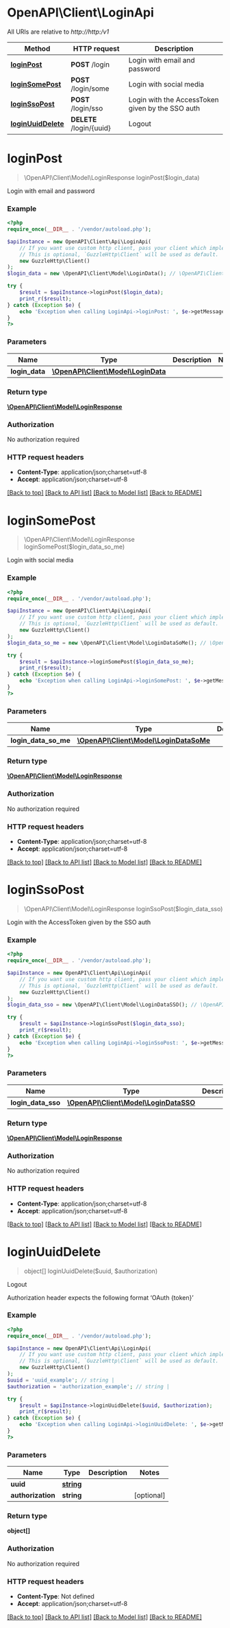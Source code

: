 # OpenAPI\Client\LoginApi

All URIs are relative to *http://http:/v1*

Method | HTTP request | Description
------------- | ------------- | -------------
[**loginPost**](LoginApi.md#loginPost) | **POST** /login | Login with email and password
[**loginSomePost**](LoginApi.md#loginSomePost) | **POST** /login/some | Login with social media
[**loginSsoPost**](LoginApi.md#loginSsoPost) | **POST** /login/sso | Login with the AccessToken given by the SSO auth
[**loginUuidDelete**](LoginApi.md#loginUuidDelete) | **DELETE** /login/{uuid} | Logout


# **loginPost**
> \OpenAPI\Client\Model\LoginResponse loginPost($login_data)

Login with email and password

### Example
```php
<?php
require_once(__DIR__ . '/vendor/autoload.php');

$apiInstance = new OpenAPI\Client\Api\LoginApi(
    // If you want use custom http client, pass your client which implements `GuzzleHttp\ClientInterface`.
    // This is optional, `GuzzleHttp\Client` will be used as default.
    new GuzzleHttp\Client()
);
$login_data = new \OpenAPI\Client\Model\LoginData(); // \OpenAPI\Client\Model\LoginData | 

try {
    $result = $apiInstance->loginPost($login_data);
    print_r($result);
} catch (Exception $e) {
    echo 'Exception when calling LoginApi->loginPost: ', $e->getMessage(), PHP_EOL;
}
?>
```

### Parameters

Name | Type | Description  | Notes
------------- | ------------- | ------------- | -------------
 **login_data** | [**\OpenAPI\Client\Model\LoginData**](../Model/LoginData.md)|  |

### Return type

[**\OpenAPI\Client\Model\LoginResponse**](../Model/LoginResponse.md)

### Authorization

No authorization required

### HTTP request headers

 - **Content-Type**: application/json;charset=utf-8
 - **Accept**: application/json;charset=utf-8

[[Back to top]](#) [[Back to API list]](../../README.md#documentation-for-api-endpoints) [[Back to Model list]](../../README.md#documentation-for-models) [[Back to README]](../../README.md)

# **loginSomePost**
> \OpenAPI\Client\Model\LoginResponse loginSomePost($login_data_so_me)

Login with social media

### Example
```php
<?php
require_once(__DIR__ . '/vendor/autoload.php');

$apiInstance = new OpenAPI\Client\Api\LoginApi(
    // If you want use custom http client, pass your client which implements `GuzzleHttp\ClientInterface`.
    // This is optional, `GuzzleHttp\Client` will be used as default.
    new GuzzleHttp\Client()
);
$login_data_so_me = new \OpenAPI\Client\Model\LoginDataSoMe(); // \OpenAPI\Client\Model\LoginDataSoMe | 

try {
    $result = $apiInstance->loginSomePost($login_data_so_me);
    print_r($result);
} catch (Exception $e) {
    echo 'Exception when calling LoginApi->loginSomePost: ', $e->getMessage(), PHP_EOL;
}
?>
```

### Parameters

Name | Type | Description  | Notes
------------- | ------------- | ------------- | -------------
 **login_data_so_me** | [**\OpenAPI\Client\Model\LoginDataSoMe**](../Model/LoginDataSoMe.md)|  |

### Return type

[**\OpenAPI\Client\Model\LoginResponse**](../Model/LoginResponse.md)

### Authorization

No authorization required

### HTTP request headers

 - **Content-Type**: application/json;charset=utf-8
 - **Accept**: application/json;charset=utf-8

[[Back to top]](#) [[Back to API list]](../../README.md#documentation-for-api-endpoints) [[Back to Model list]](../../README.md#documentation-for-models) [[Back to README]](../../README.md)

# **loginSsoPost**
> \OpenAPI\Client\Model\LoginResponse loginSsoPost($login_data_sso)

Login with the AccessToken given by the SSO auth

### Example
```php
<?php
require_once(__DIR__ . '/vendor/autoload.php');

$apiInstance = new OpenAPI\Client\Api\LoginApi(
    // If you want use custom http client, pass your client which implements `GuzzleHttp\ClientInterface`.
    // This is optional, `GuzzleHttp\Client` will be used as default.
    new GuzzleHttp\Client()
);
$login_data_sso = new \OpenAPI\Client\Model\LoginDataSSO(); // \OpenAPI\Client\Model\LoginDataSSO | 

try {
    $result = $apiInstance->loginSsoPost($login_data_sso);
    print_r($result);
} catch (Exception $e) {
    echo 'Exception when calling LoginApi->loginSsoPost: ', $e->getMessage(), PHP_EOL;
}
?>
```

### Parameters

Name | Type | Description  | Notes
------------- | ------------- | ------------- | -------------
 **login_data_sso** | [**\OpenAPI\Client\Model\LoginDataSSO**](../Model/LoginDataSSO.md)|  |

### Return type

[**\OpenAPI\Client\Model\LoginResponse**](../Model/LoginResponse.md)

### Authorization

No authorization required

### HTTP request headers

 - **Content-Type**: application/json;charset=utf-8
 - **Accept**: application/json;charset=utf-8

[[Back to top]](#) [[Back to API list]](../../README.md#documentation-for-api-endpoints) [[Back to Model list]](../../README.md#documentation-for-models) [[Back to README]](../../README.md)

# **loginUuidDelete**
> object[] loginUuidDelete($uuid, $authorization)

Logout

Authorization header expects the following format ‘OAuth {token}’

### Example
```php
<?php
require_once(__DIR__ . '/vendor/autoload.php');

$apiInstance = new OpenAPI\Client\Api\LoginApi(
    // If you want use custom http client, pass your client which implements `GuzzleHttp\ClientInterface`.
    // This is optional, `GuzzleHttp\Client` will be used as default.
    new GuzzleHttp\Client()
);
$uuid = 'uuid_example'; // string | 
$authorization = 'authorization_example'; // string | 

try {
    $result = $apiInstance->loginUuidDelete($uuid, $authorization);
    print_r($result);
} catch (Exception $e) {
    echo 'Exception when calling LoginApi->loginUuidDelete: ', $e->getMessage(), PHP_EOL;
}
?>
```

### Parameters

Name | Type | Description  | Notes
------------- | ------------- | ------------- | -------------
 **uuid** | [**string**](../Model/.md)|  |
 **authorization** | **string**|  | [optional]

### Return type

**object[]**

### Authorization

No authorization required

### HTTP request headers

 - **Content-Type**: Not defined
 - **Accept**: application/json;charset=utf-8

[[Back to top]](#) [[Back to API list]](../../README.md#documentation-for-api-endpoints) [[Back to Model list]](../../README.md#documentation-for-models) [[Back to README]](../../README.md)

